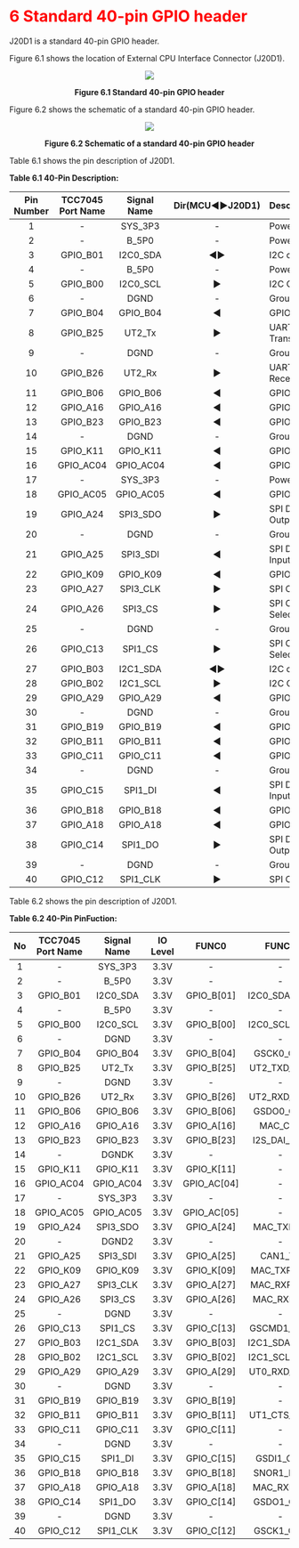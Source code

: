 <h1 style="color:red">
 6 Standard 40-pin GPIO header
</h1>


J20D1 is a standard 40-pin GPIO header.  

Figure 6.1 shows the location of External CPU Interface Connector (J20D1).
<p align="center"><img src="https://github.com/Topst-Dev/Documentation/assets/161264431/6e00142a-4a69-4585-b0a8-2ff8d758e20c"></p>
<p align="center"><strong>Figure 6.1 Standard 40-pin GPIO header</strong></p>

Figure 6.2 shows the schematic of a standard 40-pin GPIO header.
<p align="center"><img src="https://github.com/Topst-Dev/Documentation/assets/161264431/22966921-c736-4a83-9d38-ced61475e9e7"></p>
<p align="center"><strong>Figure 6.2 Schematic of a standard 40-pin GPIO header</strong></p>

Table 6.1 shows the pin description of J20D1.  

**Table 6.1 40-Pin Description:**  

|  Pin Number | TCC7045 Port Name | Signal Name | Dir(MCU◀▶J20D1)| Description                                   |
|:-----------:|:-----------------:|:-----------:|:--------------:|--------------|
| 1           |         -         | SYS_3P3     |       -        | Power 3.3V      |
| 2           |         -         | B_5P0       |       -        | Power 5.0V |
| 3           | GPIO_B01          | I2C0_SDA    |      ◀▶      | I2C data       |
| 4           |         -         | B_5P0       |       -        | Power 5.0V       |
| 5           | GPIO_B00          | I2C0_SCL    |  ▶            | I2C Clock     |
| 6           |         -         | DGND        |       -        | Ground        |
| 7           | GPIO_B04          | GPIO_B04    |  ◀            | GPIO Signal  |
| 8           | GPIO_B25          | UT2_Tx      |  ▶            | UART Transmit      |
| 9           |         -         | DGND        |       -        | Ground      |
| 10          | GPIO_B26          | UT2_Rx      |  ▶            | UART Receive        |
| 11          | GPIO_B06          | GPIO_B06    |  ◀            | GPIO Signal     |
| 12          | GPIO_A16          | GPIO_A16    |  ◀            | GPIO Signal      |
| 13          | GPIO_B23          | GPIO_B23    |  ◀            | GPIO Signal       |
| 14          |         -         | DGND        |       -        | Ground     |
| 15          | GPIO_K11          | GPIO_K11    |  ◀            | GPIO Signal        |
| 16          | GPIO_AC04         | GPIO_AC04   |  ◀            | GPIO Signal       |
| 17          |         -         | SYS_3P3     |       -        | Power 3.3V    |
| 18          | GPIO_AC05         | GPIO_AC05   |  ◀            | GPIO Signal        |
| 19          | GPIO_A24          | SPI3_SDO    |  ▶            | SPI Data Output         |
| 20          |         -         | DGND        |       -        | Ground         |
| 21          | GPIO_A25          | SPI3_SDI    |  ◀            | SPI Data Input          |
| 22          | GPIO_K09          | GPIO_K09    |  ◀            | GPIO Signal          | 
| 23          | GPIO_A27          | SPI3_CLK    |  ▶            | SPI Clock           |
| 24          | GPIO_A26          | SPI3_CS     |  ▶            | SPI Chip Selection               |
| 25          |         -         | DGND        |       -        | Ground              |
| 26          | GPIO_C13          | SPI1_CS     |  ▶            | SPI Chip Selection           |
| 27          | GPIO_B03          | I2C1_SDA    |  ◀▶          | I2C data            |
| 28          | GPIO_B02          | I2C1_SCL    |  ▶            | I2C Clock          |
| 29          | GPIO_A29          | GPIO_A29    |  ◀            | GPIO Signal          |
| 30          |         -         | DGND        |       -        | Ground          |
| 31          | GPIO_B19          | GPIO_B19    |  ◀            | GPIO Signal          |
| 32          | GPIO_B11          | GPIO_B11    |  ◀            | GPIO Signal          |
| 33          | GPIO_C11          | GPIO_C11    |  ◀            | GPIO Signal          |
| 34          |         -         | DGND        |       -        | Ground          |
| 35          | GPIO_C15          | SPI1_DI     |  ◀            | SPI Data Input         |
| 36          | GPIO_B18          | GPIO_B18    |  ◀            | GPIO Signal          |
| 37          | GPIO_A18          | GPIO_A18    |  ◀            | GPIO Signal          |
| 38          | GPIO_C14          | SPI1_DO     |  ▶            | SPI Data Output          |
| 39          |         -         | DGND        |       -        | Ground           |
| 40          | GPIO_C12          | SPI1_CLK    |  ▶            | SPI Clock          |

Table 6.2 shows the pin description of J20D1. 

**Table 6.2 40-Pin PinFuction:**  

|  No         | TCC7045 Port Name | Signal Name | IO Level | FUNC0        | FUNC1       | FUNC2       | FUNC3          | FUNC4(ANALOG) |
|:-----------:|:-----------------:|:-----------:|:--------:|:------------:|:-----------:|:-----------:|:--------------:|:-------------:|
| 1           |         -         | SYS_3P3     | 3.3V     |      -       |      -      |      -      |        -       |       -       |
| 2           |         -         | B_5P0       | 3.3V     |      -       |      -      |      -      |        -       |       -       |
| 3           | GPIO_B01          | I2C0_SDA    | 3.3V     | GPIO_B[01]   | I2C0_SDA_CH0| I2S_BCLK_CH2| MFIO_0_CH1[01] |       -       |
| 4           |         -         | B_5P0       | 3.3V     |      -       |      -      |      -      |        -       |       -       |
| 5           | GPIO_B00          | I2C0_SCL    | 3.3V     | GPIO_B[00]   | I2C0_SCL_CH0| I2S_MCLK_CH2| MFIO_0_CH1[00] |       -       |
| 6           |         -         | DGND        | 3.3V     |      -       |      -      |      -      |        -       |       -       |
| 7           | GPIO_B04          | GPIO_B04    | 3.3V     | GPIO_B[04]   | GSCK0_CH0   | I2S_DAI_CH2 | MFIO_1_CH1[00] |       -       | 
| 8           | GPIO_B25          | UT2_Tx      | 3.3V     | GPIO_B[25]   | UT2_TXD_CH0 | TCO[05]     |        -       |       -       |
| 9           |         -         | DGND        | 3.3V     |      -       |      -      |      -      |        -       |       -       |
| 10          | GPIO_B26          | UT2_Rx      | 3.3V     | GPIO_B[26]   | UT2_RXD_CH0 | PWM_OUT[06] |        -       |       -       | 
| 11          | GPIO_B06          | GPIO_B06    | 3.3V     | GPIO_B[06]   | GSDO0_CH0   | PWM_OUT[00] | MFIO_1_CH1[02] |       -       |
| 12          | GPIO_A16          | GPIO_A16    | 3.3V     | GPIO_A[16]   | MAC_COL     | PWM_OUT[06] | MFIO_0_CH0[00] |       -       |
| 13          | GPIO_B23          | GPIO_B23    | 3.3V     | GPIO_B[23]   | I2S_DAI_CH0 | TCO[03]     |        -       |       -       |
| 14          |         -         | DGNDK       | 3.3V     |       -      |      -      |      -      |        -       |       -       |
| 15          | GPIO_K11          | GPIO_K11    | 3.3V     | GPIO_K[11]   |      -      | PWM_OUT[03] | MFIO_0_CH3[00] |       -       |
| 16          | GPIO_AC04         | GPIO_AC04   | 3.3V     | GPIO_AC[04]  |      -      | I2C2_SCL_CH1| MFIO_0_CH2[00] | AD1[04]       |
| 17          |         -         | SYS_3P3     | 3.3V     |      -       |      -      |      -      |        -       |       -       |
| 18          | GPIO_AC05         | GPIO_AC05   | 3.3V     | GPIO_AC[05]  |      -      | I2C2_SDA_CH1| MFIO_2_CH0[01] | AD1[05]              |
| 19          | GPIO_A24          | SPI3_SDO    | 3.3V     | GPIO_A[24]   | MAC_TXD[6]  | I2C2_SCL_CH0| MFIO_2_CH0[00] |       -       |
| 20          |         -         | DGND2       | 3.3V     |      -       |      -      |      -      |        -       |       -       |
| 21          | GPIO_A25          | SPI3_SDI    | 3.3V     | GPIO_A[25]   | CAN1_TX     | I2S_MCLK_CH1| MFIO_2_CH0[01] |       -       |
| 22          | GPIO_K09          | GPIO_K09    | 3.3V     | GPIO_K[09]   | MAC_TXRSTN  | PWM_OUT[01] |        -       |       -       | 
| 23          | GPIO_A27          | SPI3_CLK    | 3.3V     | GPIO_A[27]   | MAC_RXRSTN  | I2S_BCLK_CH1| MFIO_2_CH0[03] |       -       |
| 24          | GPIO_A26          | SPI3_CS     | 3.3V     | GPIO_A[26]   | MAC_RXD[7]  | I2C2_SDA_CH0| MFIO_2_CH0[02] |       -       |
| 25          |         -         | DGND        | 3.3V     |      -       |      -      |      -      |        -       |       -       |
| 26          | GPIO_C13          | SPI1_CS     | 3.3V     | GPIO_C[13]   | GSCMD1_CH1  | PWM_OUT[07] | MFIO_2_CH2[01] |       -       |
| 27          | GPIO_B03          | I2C1_SDA    | 3.3V     | GPIO_B[03]   | I2C1_SDA_CH0| I2S_DAO_CH2 | MFIO_0_CH1[03] |       -       |
| 28          | GPIO_B02          | I2C1_SCL    | 3.3V     | GPIO_B[02]   | I2C1_SCL_CH0| I2S_LRCK_CH2| MFIO_0_CH1[02] |       -       |
| 29          | GPIO_A29          | GPIO_A29    | 3.3V     | GPIO_A[29]   | UT0_RXD_CH0 | SNOR1_RST#  |        -       |       -       |
| 30          |         -         | DGND        | 3.3V     |      -       |      -      |      -      |        -       |       -       |
| 31          | GPIO_B19          | GPIO_B19    | 3.3V     | GPIO_B[19]   |      -      | TCO[08]     |        -       |       -       |
| 32          | GPIO_B11          | GPIO_B11    | 3.3V     | GPIO_B[11]   | UT1_CTS_CH0 | PWM_OUT[05] | MFIO_2_CH1[03] |       -       |
| 33          | GPIO_C11          | GPIO_C11    | 3.3V     | GPIO_C[11]   |      -      | PWM_OUT[05] | MFIO_1_CH2[03] |       -       |
| 34          |         -         | DGND        | 3.3V     |      -       |      -      |             |        -       |       -       |
| 35          | GPIO_C15          | SPI1_DI     | 3.3V     | GPIO_C[15]   | GSDI1_CH1   | TCO[09]     | MFIO_2_CH2[03] |       -       |
| 36          | GPIO_B18          | GPIO_B18    | 3.3V     | GPIO_B[18]   | SNOR1_DQS   | TCO[07]     |        -       |       -       |
| 37          | GPIO_A18          | GPIO_A18    | 3.3V     | GPIO_A[18]   | MAC_RXD[4]  | PWM_OUT[08] | MFIO_0_CH0[02] |       -       |
| 38          | GPIO_C14          | SPI1_DO     | 3.3V     | GPIO_C[14]   | GSDO1_CH1   | PWM_OUT[08] | MFIO_2_CH2[02] |       -       |
| 39          |         -         | DGND        | 3.3V     |      -       |      -      |      -      |        -       |       -       |
| 40          | GPIO_C12          | SPI1_CLK    | 3.3V     | GPIO_C[12]   | GSCK1_CH1   | PWM_OUT[06] | MFIO_2_CH2[00] |       -       |
